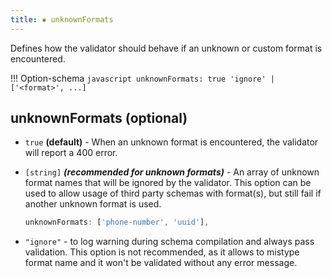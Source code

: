 ```yaml
---
title: ▪️ unknownFormats
---
```


Defines how the validator should behave if an unknown or custom format is encountered.

!!! Option-schema
    ```javascript
    unknownFormats: true 'ignore' | ['<format>', ...]
    ```

## unknownFormats (optional)

- `true` **(default)** - When an unknown format is encountered, the validator will report a 400 error.
- `[string]` **_(recommended for unknown formats)_** - An array of unknown format names that will be ignored by the validator. This option can be used to allow usage of third party schemas with format(s), but still fail if another unknown format is used.
  

    ```javascript
    unknownFormats: ['phone-number', 'uuid'],
    ```

- `"ignore"` - to log warning during schema compilation and always pass validation. This option is not recommended, as it allows to mistype format name and it won't be validated without any error message.